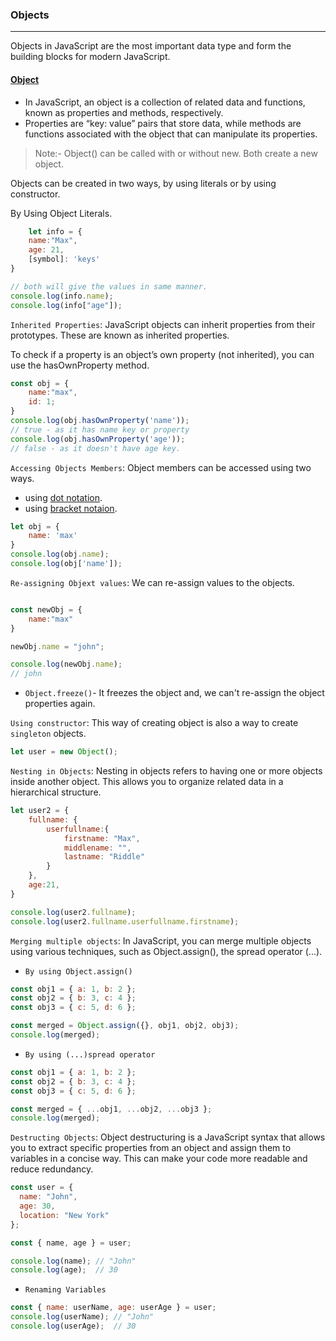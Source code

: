 ### Objects
---

Objects in JavaScript are the most important data type and form the building blocks for modern JavaScript.

#### <u>Object</u>
- In JavaScript, an object is a collection of related data and functions, known as properties and methods, respectively. 
- Properties are “key: value” pairs that store data, while methods are functions associated with the object that can manipulate its properties.

> Note:- Object()  can be called with or without new. Both create a new object.

Objects can be created in two ways, by using literals or by using constructor.

By Using Object Literals.
```js
    let info = {
    name:"Max",
    age: 21,
    [symbol]: 'keys' 
}

// both will give the values in same manner.
console.log(info.name);
console.log(info["age"]);
```
`Inherited Properties`: JavaScript objects can inherit properties from their prototypes. These are known as inherited properties.

To check if a property is an object’s own property (not inherited), you can use the hasOwnProperty method.

```js
const obj = {
    name:"max",
    id: 1; 
}
console.log(obj.hasOwnProperty('name'));
// true - as it has name key or property
console.log(obj.hasOwnProperty('age'));
// false - as it doesn't have age key.
```

`Accessing Objects Members`: Object members can be accessed using two ways.
- using <u>dot notation</u>.
- using <u>bracket notaion</u>.

```js
let obj = {
    name: 'max'
}
console.log(obj.name);
console.log(obj['name']);
```
`Re-assigning Objext values`: We can re-assign values to the objects.

```js

const newObj = {
    name:"max"
}

newObj.name = "john";

console.log(newObj.name);
// john
```

- `Object.freeze()`- It freezes the object and, we can't re-assign the object properties again.


`Using constructor`: This way of creating object is also a way to create `singleton` objects.

```js
let user = new Object();
```

`Nesting in Objects`: Nesting in objects refers to having one or more objects inside another object. This allows you to organize related data in a hierarchical structure.
```js
let user2 = {
    fullname: {
        userfullname:{
            firstname: "Max",
            middlename: "",
            lastname: "Riddle"
        }
    },
    age:21,
}

console.log(user2.fullname);
console.log(user2.fullname.userfullname.firstname);
```

`Merging multiple objects`: In JavaScript, you can merge multiple objects using various techniques, such as Object.assign(), the spread operator (...).
- `By using Object.assign()`
```js
const obj1 = { a: 1, b: 2 };
const obj2 = { b: 3, c: 4 };
const obj3 = { c: 5, d: 6 };

const merged = Object.assign({}, obj1, obj2, obj3);
console.log(merged);
```
- `By using (...)spread operator`
```js
const obj1 = { a: 1, b: 2 };
const obj2 = { b: 3, c: 4 };
const obj3 = { c: 5, d: 6 };

const merged = { ...obj1, ...obj2, ...obj3 };
console.log(merged);
```

`Destructing Objects`: Object destructuring is a JavaScript syntax that allows you to extract specific properties from an object and assign them to variables in a concise way. This can make your code more readable and reduce redundancy.

```js
const user = {
  name: "John",
  age: 30,
  location: "New York"
};

const { name, age } = user;

console.log(name); // "John"
console.log(age);  // 30
```

- `Renaming Variables`
```js
const { name: userName, age: userAge } = user;
console.log(userName); // "John"
console.log(userAge);  // 30
```